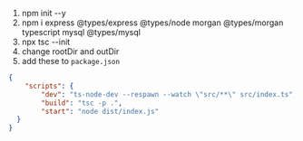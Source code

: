 1. npm init --y
2. npm i express @types/express @types/node morgan @types/morgan typescript mysql @types/mysql
3. npx tsc --init
4. change rootDir and outDir
5. add these to `package.json`
```json
{
    "scripts": {
        "dev": "ts-node-dev --respawn --watch \"src/**\" src/index.ts",
        "build": "tsc -p .",
        "start": "node dist/index.js"
  }
}
```